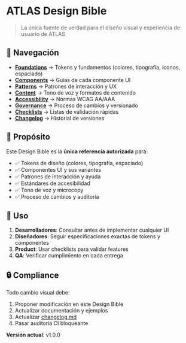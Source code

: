 # ATLAS Design Bible

> La única fuente de verdad para el diseño visual y experiencia de usuario de ATLAS

## 📘 Navegación

- **[Foundations](./foundations/)** → Tokens y fundamentos (colores, tipografía, iconos, espaciado)
- **[Components](./components/)** → Guías de cada componente UI
- **[Patterns](./patterns/)** → Patrones de interacción y UX
- **[Content](./content/)** → Tono de voz y formatos de contenido
- **[Accessibility](./accessibility/)** → Normas WCAG AA/AAA
- **[Governance](./governance/)** → Proceso de cambios y versionado
- **[Checklists](./checklists/)** → Listas de validación rápidas
- **[Changelog](./changelog.md)** → Historial de versiones

## 🎯 Propósito

Este Design Bible es la **única referencia autorizada** para:

- ✅ Tokens de diseño (colores, tipografía, espaciado)
- ✅ Componentes UI y sus variantes
- ✅ Patrones de interacción y ayuda
- ✅ Estándares de accesibilidad
- ✅ Tono de voz y microcopy
- ✅ Proceso de cambios y auditoría

## 🚀 Uso

1. **Desarrolladores**: Consultar antes de implementar cualquier UI
2. **Diseñadores**: Seguir especificaciones exactas de tokens y componentes
3. **Product**: Usar checklists para validar features
4. **QA**: Verificar cumplimiento en cada entrega

## 🔒 Compliance

Todo cambio visual debe:
1. Proponer modificación en este Design Bible
2. Actualizar documentación y ejemplos
3. Actualizar [changelog.md](./changelog.md)
4. Pasar auditoría CI bloqueante

**Versión actual**: v1.0.0